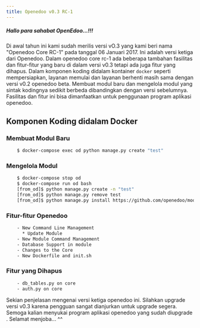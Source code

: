 ```yaml
---
title: Openedoo v0.3 RC-1
---
```


##### Hallo para sahabat OpenEdoo...!!!

Di awal tahun ini kami sudah merilis versi vO.3 yang kami beri nama "Openedoo Core RC-1" pada tanggal 06 Januari 2017. Ini adalah versi ketiga dari Openedoo. Dalam openedoo core rc-1 ada beberapa tambahan fasilitas dan fitur-fitur yang baru di dalam versi v0.3 tetapi ada juga fitur yang dihapus. Dalam komponen koding didalam kontainer `docker` seperti mempersiapkan, layanan memulai dan layanan berhenti masih sama dengan versi v0.2 openedoo beta. Membuat modul baru dan mengelola modul yang sintak kodingnya sedikit berbeda dibandingkan dengan versi sebelumnya. Fasilitas dan fitur ini bisa dimanfaatkan untuk penggunaan program aplikasi openedoo.

## Komponen Koding didalam Docker

### Membuat Modul Baru
```sh 
	$ docker-compose exec od python manage.py create "test"
```

### Mengelola Modul
```sh
	$ docker-compose stop od
	$ docker-compose run od bash
	[from_od]$ python manage.py create -n "test"
	[from_od]$ python manage.py remove test
	[from_od]$ python manage.py install https://github.com/openedoo/module_hello
```

### Fitur-fitur Openedoo
```sh
	- New Command Line Management
	  * Update Module
	- New Module Command Management
	- Database Support in module
	- Changes to the Core
	- New Dockerfile and init.sh
```

### Fitur yang Dihapus
```sh
	- db_tables.py on core 
	- auth.py on core 
```

Sekian penjelasan mengenai versi ketiga openedoo ini. Silahkan upgrade versi v0.3 karena pengguan sangat dianjurkan untuk upgrade segera. Semoga kalian menyukai program aplikasi openedoo yang sudah diupgrade . Selamat menjoba... ^^
